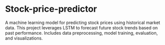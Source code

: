 # Stock-price-predictor
A machine learning model for predicting stock prices using historical market data. This project leverages  LSTM to forecast future stock trends based on past performance. Includes data preprocessing, model training, evaluation, and visualizations.
